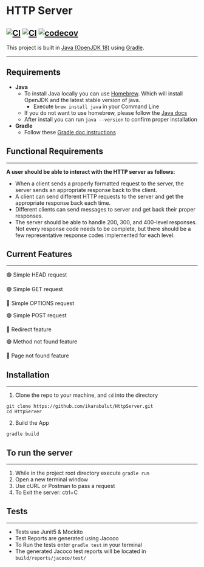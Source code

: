 # HTTP Server

[![CI](https://github.com/ikarabulut/HttpServer/actions/workflows/build.yml/badge.svg)](https://github.com/ikarabulut/HttpServer/actions/workflows/build.yml)
[![CI](https://github.com/ikarabulut/HttpServer/actions/workflows/acceptanceTests.yml/badge.svg)](https://github.com/ikarabulut/HttpServer/actions/workflows/acceptanceTests.yml)
[![codecov](https://codecov.io/gh/ikarabulut/HttpServer/branch/main/graph/badge.svg?token=V2G4O5CC1W)](https://codecov.io/gh/ikarabulut/HttpServer)
---
This project is built in [Java (OpenJDK 18)](https://www.oracle.com/java/technologies/downloads/) using [Gradle](https://docs.gradle.org/current/userguide/userguide.html).

---
## Requirements
- **Java**
  - To install Java locally you can use [Homebrew](https://stackoverflow.com/questions/65601196/how-to-brew-install-java). Which will install OpenJDK and the latest stable version of java.
    - Execute `brew install java` in your Command Line
  - If you do not want to use homebrew, please follow the [Java docs](https://www.java.com/en/download/manual.jsp)
  - After install you can run `java --version` to confirm proper installation
- **Gradle**
  - Follow these [Gradle doc instructions](https://gradle.org/install/)

## Functional Requirements

---
**A user should be able to interact with the HTTP server as follows:**

- When a client sends a properly formatted request to the server, the server sends an appropriate response back to the client.
- A client can send different HTTP requests to the server and get the appropriate response back each time.
- Different clients can send messages to server and get back their proper responses.
- The server should be able to handle 200, 300, and 400-level responses. Not every response code needs to be complete, but there should be a few representative response codes implemented for each level.

## Current Features

---
🟢 Simple HEAD request

🟢 Simple GET request

🔴 Simple OPTIONS request

🟢 Simple POST request

🔴 Redirect feature

🟢 Method not found feature

🔴 Page not found feature

## Installation

---
1. Clone the repo to your machine, and `cd` into the directory
```
git clone https://github.com/ikarabulut/HttpServer.git
cd HttpServer
```
2. Build the App
```
gradle build
```

## To run the server

---
1. While in the project root directory execute `gradle run`
2. Open a new terminal window
3. Use cURL or Postman to pass a request
4. To Exit the server: ctrl+C

## Tests

---
- Tests use Junit5 & Mockito
- Test Reports are generated using Jacoco
- To Run the tests enter `gradle test` in your terminal
- The generated Jacoco test reports will be located in `build/reports/jacoco/test/`
